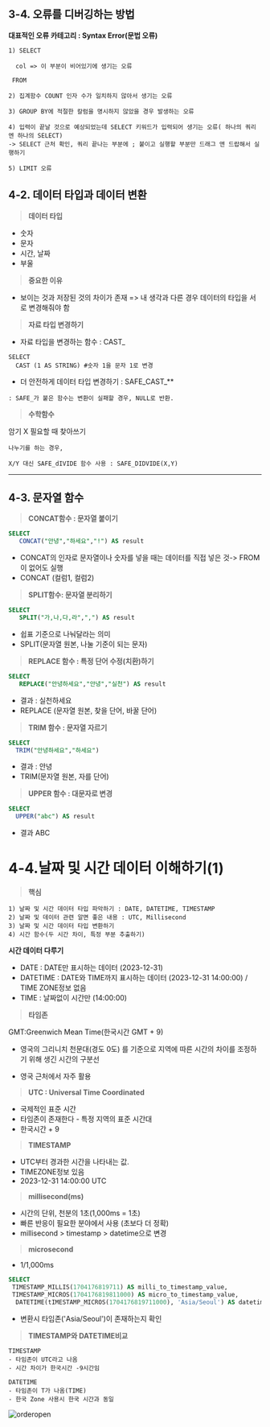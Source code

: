 ## 3-4. 오류를 디버깅하는 방법
**대표적인 오류 카테고리 : Syntax Error(문법 오류)**
~~~
1) SELECT
 
  col => 이 부분이 비어있기에 생기는 오류

 FROM

2) 집계함수 COUNT 인자 수가 일치하지 않아서 생기는 오류

3) GROUP BY에 적절한 칼럼을 명시하지 않았을 경우 발생하는 오류

4) 입력이 끝날 것으로 예상되었는데 SELECT 키워드가 입력되어 생기는 오류( 하나의 쿼리엔 하나의 SELECT)
-> SELECT 근처 확인, 쿼리 끝나는 부분에 ; 붙이고 실행할 부분만 드래그 앤 드랍해서 실행하기

5) LIMIT 오류
~~~

## 4-2. 데이터 타입과 데이터 변환

>**데이터 타입**

- 숫자
- 문자
- 시간, 날짜
- 부울

>**중요한 이유**

- 보이는 것과 저장된 것의 차이가 존재 => 내 생각과 다른 경우 데이터의 타입을 서로 변경해줘야 함

>**자료 타입 변경하기**

- 자료 타입을 변경하는 함수 : CAST_
```
SELECT
  CAST (1 AS STRING) #숫자 1을 문자 1로 변경
```

- 더 안전하게 데이터 타입 변경하기 : SAFE_CAST_**
~~~
: SAFE_가 붙은 함수는 변환이 실패할 경우, NULL로 반환.
~~~


>**수학함수**

암기 X 필요할 때 찾아쓰기

~~~
나누기를 하는 경우,

X/Y 대신 SAFE_dIVIDE 함수 사용 : SAFE_DIDVIDE(X,Y)
~~~
---

## 4-3. 문자열 함수

>**CONCAT함수 : 문자열 붙이기**

 ```sql
SELECT
    CONCAT("안녕","하세요","!") AS result
 ```
- CONCAT의 인자로 문자열이나 숫자를 넣을 때는 데이터를 직접 넣은 것-> FROM이 없어도 실행 
- CONCAT (컬럼1, 컬럼2)



>**SPLIT함수: 문자열 분리하기**

 ```sql
SELECT
    SPLIT("가,나,다,라",",") AS result
 ```
 - 쉽표 기준으로 나눠달라는 의미
 - SPLIT(문자열 원본, 나눌 기준이 되는 문자)


 >**REPLACE 함수 : 특정 단어 수정(치환)하기**

 ```sql
SELECT
    REPLACE("안녕하세요","안녕","실천") AS result
 ```
- 결과 : 실천하세요
- REPLACE (문자열 원본, 찾을 단어, 바꿀 단어)

 >**TRIM 함수 : 문자열 자르기**

  ```sql
 SELECT
    TRIM("안녕하세요","하세요")
 ```
 - 결과 : 안녕
 - TRIM(문자열 원본, 자를 단어)


>**UPPER 함수 : 대문자로 변경**

  ```sql
SELECT
    UPPER("abc") AS result
 ``````
- 결과 ABC

# 4-4.날짜 및 시간 데이터 이해하기(1)

>**핵심**
~~~
1) 날짜 및 시간 데이터 타입 파악하기 : DATE, DATETIME, TIMESTAMP
2) 날짜 및 데이터 관련 알면 좋은 내용 : UTC, Millisecond
3) 날짜 및 시간 데이터 타입 변환하기
4) 시간 함수(두 시간 차이, 특정 부분 추출하기)
~~~

 **시간 데이터 다루기**

- DATE : DATE만 표시하는 데이터 (2023-12-31)
- DATETIME : DATE와 TIME까지 표시하는 데이터 (2023-12-31 14:00:00) / TIME ZONE정보 없음
- TIME : 날짜없이 시간만 (14:00:00)

>**타임존**

GMT:Greenwich Mean Time(한국시간 GMT + 9)

- 영국의 그리니치 천문대(경도 0도) 를 기준으로 지역에 따른 시간의 차이를 조정하기 위해 생긴 시간의 구분선

- 영국 근처에서 자주 활용


>**UTC : Universal Time Coordinated**

- 국제적인 표준 시간
- 타임존이 존재한다 - 특정 지역의 표준 시간대
- 한국시간 + 9

>**TIMESTAMP**
 - UTC부터 경과한 시간을 나타내는 값.
- TIMEZONE정보 있음
- 2023-12-31 14:00:00 UTC

>**millisecond(ms)**
- 시간의 단위, 천분의 1초(1,000ms = 1초)
- 빠른 반응이 필요한 분야에서 사용 (초보다 더 정확)
- millisecond > timestamp > datetime으로 변경

>**microsecond**
- 1/1,000ms

 ```sql
SELECT 
  TIMESTAMP_MILLIS(1704176819711) AS milli_to_timestamp_value,
  TIMESTAMP_MICROS(1704176819811000) AS micro_to_timestamp_value,
   DATETIME(tIMESTAMP_MICROS(1704176819711000), 'Asia/Seoul') AS datetime_value;
 `````

- 변환시 타임존('Asia/Seoul')이 존재하는지 확인

>**TIMESTAMP와 DATETIME비교**
~~~
TIMESTAMP
- 타임존이 UTC라고 나옴
- 시간 차이가 한국시간 -9시간임

DATETIME
- 타임존이 T가 나옴(TIME)
- 한국 Zone 사용시 한국 시간과 동일
~~~
![orderopen](../img/SQL4인증.png)